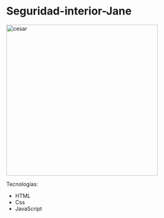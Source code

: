 # Seguridad-interior-Jane


<img src="https://i.ibb.co/5FdyLVM/Screen-Shot-2021-02-25-at-00-15-17.png" alt="cesar" width="400"/>



Tecnologías:
- HTML
- Css
- JavaScript
